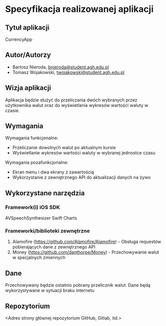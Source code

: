 # Specyfikacja realizowanej aplikacji

## Tytuł aplikacji

CurrencyApp

## Autor/Autorzy

- Bartosz Nieroda, bnieroda@student.agh.edu.pl
- Tomasz Wojakowski, twojakowski@student.agh.edu.pl

## Wizja aplikacji

Aplikacja będzie służyć do przeliczania dwóch wybranych przez użytkownika walut oraz do wyświetlania wykresów wartości waluty w czasie.

## Wymagania
Wymagania funkcjonalne:
- Przeliczanie dowolnych walut po aktualnym kursie
- Wyświetlanie wykresów wartości waluty w wybranej jednostce czasu

Wymagania pozafunkcjonalne:
- Ekran menu i dwa ekrany z zawartością
- Wykorzystanie z zewnętrznego API do aktualizacji danych na żywo

## Wykorzystane narzędzia

### Framework(i) iOS SDK

AVSpeechSynthesizer
Swift Charts


### Frameworki/biblioteki zewnętrzne

1. Alamofire (https://github.com/Alamofire/Alamofire) - Obsługa requestów pobierających dane z zewnętrznego API
2. Money (https://github.com/danthorpe/Money) - Przechowywanie walut w specjalnych zmiennych

## Dane

Przechowywany będzie ostatnio pobrany przelicznik walut. Dane będą wykorzystywane w sytuacji braku internetu

## Repozytorium

<Adres strony głównej repozytorium GitHub, Gitlab, itd.>

